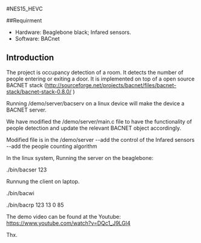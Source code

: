 #NES15_HEVC

##Requirment
- Hardware:
Beaglebone black;
Infared sensors.
- Software: BACnet

## Introduction
The project is occupancy detection of a room. It detects the number of people entering or exiting a door. 
It is implemented on top of a open source BACNET stack  (http://sourceforge.net/projects/bacnet/files/bacnet-stack/bacnet-stack-0.8.0/ )

Running /demo/server/bacserv on a linux device will make the device a BACNET server.

We have modified the /demo/server/main.c file to have the functionality of people detection and update the relevant BACNET object accordingly.

Modified file is in the /demo/server
  --add the control of the Infared sensors
  --add the people counting algorithm
  
In the linux system, 
Running the server on the beaglebone:

./bin/bacser 123

Runnung the client on laptop.

./bin/bacwi

./bin/bacrp 123 13 0 85

The demo video can be found at the Youtube: 
https://www.youtube.com/watch?v=DQc1_J9LGl4

Thx.

